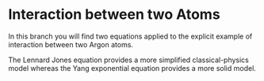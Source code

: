 # Interaction between two Atoms

In this branch you will find two equations applied to the explicit example of interaction between two Argon atoms.

The Lennard Jones equation provides a more simplified classical-physics model whereas the Yang exponential equation provides a more solid model.
